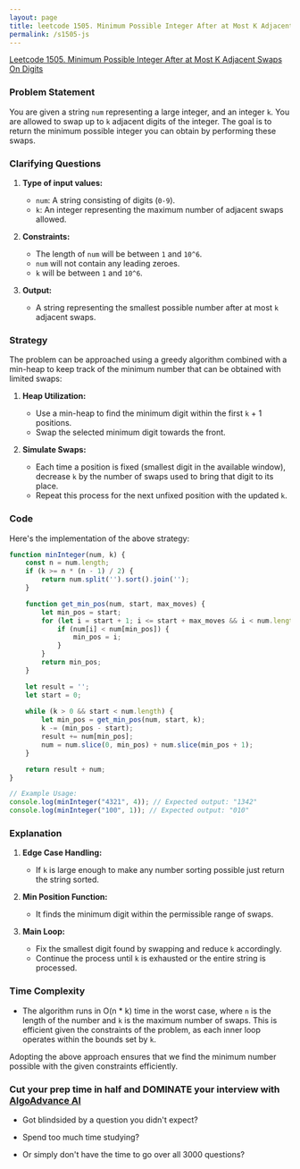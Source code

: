 ```yaml
---
layout: page
title: leetcode 1505. Minimum Possible Integer After at Most K Adjacent Swaps On Digits
permalink: /s1505-js
---
```

[Leetcode 1505. Minimum Possible Integer After at Most K Adjacent Swaps On Digits](https://algoadvance.github.io/algoadvance/l1505)
### Problem Statement

You are given a string `num` representing a large integer, and an integer `k`. You are allowed to swap up to `k` adjacent digits of the integer. The goal is to return the minimum possible integer you can obtain by performing these swaps.

### Clarifying Questions

1. **Type of input values:**
   - `num`: A string consisting of digits (`0-9`).
   - `k`: An integer representing the maximum number of adjacent swaps allowed.

2. **Constraints:**
   - The length of `num` will be between `1` and `10^6`.
   - `num` will not contain any leading zeroes.
   - `k` will be between `1` and `10^6`.

3. **Output:**
   - A string representing the smallest possible number after at most `k` adjacent swaps.

### Strategy

The problem can be approached using a greedy algorithm combined with a min-heap to keep track of the minimum number that can be obtained with limited swaps:

1. **Heap Utilization:**
   - Use a min-heap to find the minimum digit within the first `k` + 1 positions.
   - Swap the selected minimum digit towards the front.

2. **Simulate Swaps:**
   - Each time a position is fixed (smallest digit in the available window), decrease `k` by the number of swaps used to bring that digit to its place.
   - Repeat this process for the next unfixed position with the updated `k`.

### Code

Here's the implementation of the above strategy:

```javascript
function minInteger(num, k) {
    const n = num.length;
    if (k >= n * (n - 1) / 2) {
        return num.split('').sort().join('');
    }

    function get_min_pos(num, start, max_moves) {
        let min_pos = start;
        for (let i = start + 1; i <= start + max_moves && i < num.length; i++) {
            if (num[i] < num[min_pos]) {
                min_pos = i;
            }
        }
        return min_pos;
    }

    let result = '';
    let start = 0;
    
    while (k > 0 && start < num.length) {
        let min_pos = get_min_pos(num, start, k);
        k -= (min_pos - start);
        result += num[min_pos];
        num = num.slice(0, min_pos) + num.slice(min_pos + 1);
    }

    return result + num;
}

// Example Usage:
console.log(minInteger("4321", 4)); // Expected output: "1342"
console.log(minInteger("100", 1)); // Expected output: "010"
```

### Explanation

1. **Edge Case Handling:**
   - If `k` is large enough to make any number sorting possible just return the string sorted.
   
2. **Min Position Function:**
   - It finds the minimum digit within the permissible range of swaps.

3. **Main Loop:**
   - Fix the smallest digit found by swapping and reduce `k` accordingly.
   - Continue the process until `k` is exhausted or the entire string is processed.

### Time Complexity

- The algorithm runs in O(n * k) time in the worst case, where `n` is the length of the number and `k` is the maximum number of swaps. This is efficient given the constraints of the problem, as each inner loop operates within the bounds set by `k`.

Adopting the above approach ensures that we find the minimum number possible with the given constraints efficiently.


### Cut your prep time in half and DOMINATE your interview with [AlgoAdvance AI](https://algoAdvance.com)

- Got blindsided by a question you didn't expect?

- Spend too much time studying?

- Or simply don't have the time to go over all 3000 questions?

